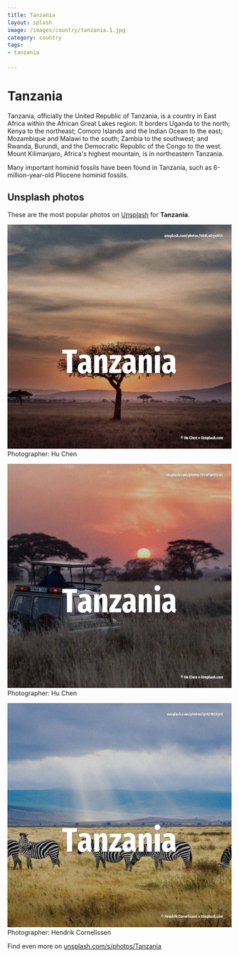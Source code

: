 ```yaml
---
title: Tanzania
layout: splash
image: /images/country/tanzania.1.jpg
category: country
tags:
- tanzania

---
```

# Tanzania

Tanzania, officially the United Republic of Tanzania, is a country in East Africa within the 
African Great Lakes region.
It borders Uganda to the north; Kenya to the northeast; Comoro Islands and the Indian Ocean to the 
east; Mozambique and Malawi to the south; Zambia to the southwest; and Rwanda, Burundi, and the 
Democratic Republic of the Congo to the west.
Mount Kilimanjaro, Africa's highest mountain, is in northeastern Tanzania.

Many important hominid fossils have been found in Tanzania, such as 6-million-year-old Pliocene 
hominid fossils.

 
## Unsplash photos
These are the most popular photos on [Unsplash](https://unsplash.com) for **Tanzania**.
 
![Tanzania](/images/country/tanzania.1.jpg)
Photographer:  Hu Chen
 
![Tanzania](/images/country/tanzania.2.jpg)
Photographer:  Hu Chen
 
![Tanzania](/images/country/tanzania.3.jpg)
Photographer:  Hendrik Cornelissen
 
Find even more on [unsplash.com/s/photos/Tanzania](https://unsplash.com/s/photos/Tanzania)
 
